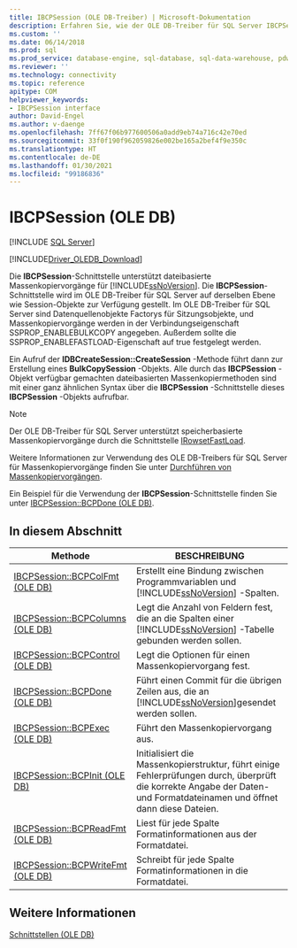 ```yaml
---
title: IBCPSession (OLE DB-Treiber) | Microsoft-Dokumentation
description: Erfahren Sie, wie der OLE DB-Treiber für SQL Server IBCPSession verwendet, um dateibasierte Massenkopiervorgänge von SQL Server zu unterstützen, und mehr über seine Member.
ms.custom: ''
ms.date: 06/14/2018
ms.prod: sql
ms.prod_service: database-engine, sql-database, sql-data-warehouse, pdw
ms.reviewer: ''
ms.technology: connectivity
ms.topic: reference
apitype: COM
helpviewer_keywords:
- IBCPSession interface
author: David-Engel
ms.author: v-daenge
ms.openlocfilehash: 7ff67f06b977600506a0add9eb74a716c42e70ed
ms.sourcegitcommit: 33f0f190f962059826e002be165a2bef4f9e350c
ms.translationtype: HT
ms.contentlocale: de-DE
ms.lasthandoff: 01/30/2021
ms.locfileid: "99186836"
---
```

# <a name="ibcpsession-ole-db"></a>IBCPSession (OLE DB)
[!INCLUDE [SQL Server](../../../includes/applies-to-version/sql-asdb-asdbmi-asa-pdw.md)]

[!INCLUDE[Driver_OLEDB_Download](../../../includes/driver_oledb_download.md)]

  Die **IBCPSession**-Schnittstelle unterstützt dateibasierte Massenkopiervorgänge für [!INCLUDE[ssNoVersion](../../../includes/ssnoversion-md.md)]. Die **IBCPSession**-Schnittstelle wird im OLE DB-Treiber für SQL Server auf derselben Ebene wie Session-Objekte zur Verfügung gestellt. Im OLE DB-Treiber für SQL Server sind Datenquellenobjekte Factorys für Sitzungsobjekte, und Massenkopiervorgänge werden in der Verbindungseigenschaft SSPROP_ENABLEBULKCOPY angegeben. Außerdem sollte die SSPROP_ENABLEFASTLOAD-Eigenschaft auf true festgelegt werden.  
  
 Ein Aufruf der **IDBCreateSession::CreateSession** -Methode führt dann zur Erstellung eines **BulkCopySession** -Objekts. Alle durch das **IBCPSession** -Objekt verfügbar gemachten dateibasierten Massenkopiermethoden sind mit einer ganz ähnlichen Syntax über die **IBCPSession** -Schnittstelle dieses **IBCPSession** -Objekts aufrufbar.  
  
> [!NOTE]  
>  Der OLE DB-Treiber für SQL Server unterstützt speicherbasierte Massenkopiervorgänge durch die Schnittstelle [IRowsetFastLoad](../../oledb/ole-db-interfaces/irowsetfastload-ole-db.md).  
  
 Weitere Informationen zur Verwendung des OLE DB-Treibers für SQL Server für Massenkopiervorgänge finden Sie unter [Durchführen von Massenkopiervorgängen](../../oledb/features/performing-bulk-copy-operations.md).  
  
 Ein Beispiel für die Verwendung der **IBCPSession**-Schnittstelle finden Sie unter [IBCPSession::BCPDone &#40;OLE DB&#41;](../../oledb/ole-db-interfaces/ibcpsession-bcpdone-ole-db.md).  
  
## <a name="in-this-section"></a>In diesem Abschnitt  
  
|Methode|BESCHREIBUNG|  
|------------|-----------------|  
|[IBCPSession::BCPColFmt &#40;OLE DB&#41;](../../oledb/ole-db-interfaces/ibcpsession-bcpcolfmt-ole-db.md)|Erstellt eine Bindung zwischen Programmvariablen und [!INCLUDE[ssNoVersion](../../../includes/ssnoversion-md.md)] -Spalten.|  
|[IBCPSession::BCPColumns &#40;OLE DB&#41;](../../oledb/ole-db-interfaces/ibcpsession-bcpcolumns-ole-db.md)|Legt die Anzahl von Feldern fest, die an die Spalten einer [!INCLUDE[ssNoVersion](../../../includes/ssnoversion-md.md)] -Tabelle gebunden werden sollen.|  
|[IBCPSession::BCPControl &#40;OLE DB&#41;](../../oledb/ole-db-interfaces/ibcpsession-bcpcontrol-ole-db.md)|Legt die Optionen für einen Massenkopiervorgang fest.|  
|[IBCPSession::BCPDone &#40;OLE DB&#41;](../../oledb/ole-db-interfaces/ibcpsession-bcpdone-ole-db.md)|Führt einen Commit für die übrigen Zeilen aus, die an [!INCLUDE[ssNoVersion](../../../includes/ssnoversion-md.md)]gesendet werden sollen.|  
|[IBCPSession::BCPExec &#40;OLE DB&#41;](../../oledb/ole-db-interfaces/ibcpsession-bcpexec-ole-db.md)|Führt den Massenkopiervorgang aus.|  
|[IBCPSession::BCPInit &#40;OLE DB&#41;](../../oledb/ole-db-interfaces/ibcpsession-bcpinit-ole-db.md)|Initialisiert die Massenkopierstruktur, führt einige Fehlerprüfungen durch, überprüft die korrekte Angabe der Daten- und Formatdateinamen und öffnet dann diese Dateien.|  
|[IBCPSession::BCPReadFmt &#40;OLE DB&#41;](../../oledb/ole-db-interfaces/ibcpsession-bcpreadfmt-ole-db.md)|Liest für jede Spalte Formatinformationen aus der Formatdatei.|  
|[IBCPSession::BCPWriteFmt &#40;OLE DB&#41;](../../oledb/ole-db-interfaces/ibcpsession-bcpwritefmt-ole-db.md)|Schreibt für jede Spalte Formatinformationen in die Formatdatei.|  
  
## <a name="see-also"></a>Weitere Informationen  
 [Schnittstellen &#40;OLE DB&#41;](../../oledb/ole-db-interfaces/oledb-driver-for-sql-server-ole-db-interfaces.md)  
  
  
